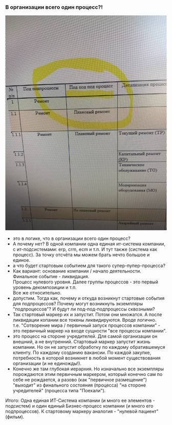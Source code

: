 ### В организации всего один процесс?!
![ris1](https://github.com/bpmbpm/doc/blob/main/BPM/theory/pic/photo_1.jpg)
- это в логике, что в организации всего один процесс? 
- А почему нет? В одной компании одна единая ит-система компании, с ит-подсистемами: erp, crm, ecm и т.п. 
И тут также (система как процесс). За точку отсчёта мы можем брать нечто большое и единое.
- а что будет стартовым событием для такого супер-пупер-процесса?
- Как вариант: основание компании / начало деятельности. Финальное событие - ликвидация.  
Процесс нулевого уровня. Далее группы процессов - это первый уровень декомпозиции и т.п.  
Все же относительно.
- допустим. Тогда как, почему и откуда возникнут стартовые события для подпроцессов? Почему могут возникнуть экземпляры "подпроцессов"? И будут ли под-под-подпроцессы сквозными?  
- Так стартовый маркер их и запустит. Потом они множатся. А после ликвидации копании все токены ликвидируются. Вроде логично.   
  т.е. "Сотворение мира / первичный запуск процессов компании" - это первичный маркер на входе сущности "все процессы компании".
- это процесс на стороне учредителей. Для самой организации он внешний, а не внутренний. Стартовый маркер запустит жизнь компании. Но он не запустит обработку по каждому обратившемуся клиенту. По каждому созданию вакансии. По каждой закупке, потребность в которой возникнет в любой момент существования организации (и не единожды!).
- Конечно же там глубокая иерархия. Но изначально все экземпляры порождаются этим первичным маркером, который конечно сам по себе не рождается, а разово (как "первичное размещение") "выходит" из финального состояния (процесса) "на стороне учредителей" (процесса типа "Поехали").

Итого: Одна единая ИТ-Система компании (и много ее элементов - подсистем) и один единый Бизнес-процесс компании (и много его подпроцессов). К стартовому маркеру аналогия - "нулевой пациент" (фильм).
